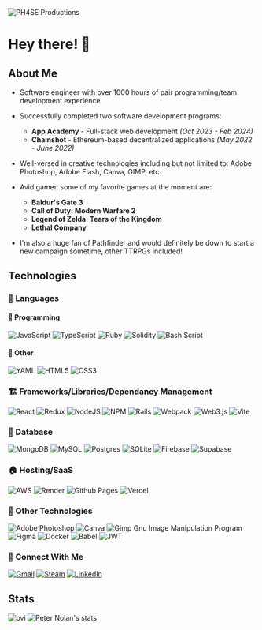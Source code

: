 
<picture>
 <source media="(prefers-color-scheme: dark)" srcset="https://github.com/PlasmaNuke/PlasmaNuke/assets/5847452/601d3485-53a3-483e-b37d-36181fa64e06">
 <source media="(prefers-color-scheme: light)" srcset="https://github.com/PlasmaNuke/PlasmaNuke/assets/5847452/9d1b4bc5-dabb-43a7-9b4f-17af9d52367e">
 <img alt="PH4SE Productions" src="https://github.com/PlasmaNuke/PlasmaNuke/assets/5847452/601d3485-53a3-483e-b37d-36181fa64e06">
</picture>


# Hey there! :wave:
## About Me
- Software engineer with over 1000 hours of pair programming/team development experience

- Successfully completed two software development programs:
  - **App Academy** -  Full-stack web development *(Oct 2023 - Feb 2024)* 
  - **Chainshot** -  Ethereum-based decentralized applications *(May 2022 - June 2022)*

 - Well-versed in creative technologies including but not limited to: Adobe Photoshop, Adobe Flash, Canva, GIMP, etc.

 - Avid gamer, some of my favorite games at the moment are:
   - **Baldur's Gate 3**
   - **Call of Duty: Modern Warfare 2**
   - **Legend of Zelda: Tears of the Kingdom**
   - **Lethal Company**
  
- I'm also a huge fan of Pathfinder and would definitely be down to start a new campaign sometime, other TTRPGs included!

## Technologies

### 🔣 Languages
#### 🧮 Programming
![JavaScript](https://img.shields.io/badge/javascript-%23323330.svg?style=for-the-badge&logo=javascript&logoColor=%23F7DF1E) 
![TypeScript](https://img.shields.io/badge/typescript-%23007ACC.svg?style=for-the-badge&logo=typescript&logoColor=white)
![Ruby](https://img.shields.io/badge/ruby-%23CC342D.svg?style=for-the-badge&logo=ruby&logoColor=white)
![Solidity](https://img.shields.io/badge/Solidity-%23363636.svg?style=for-the-badge&logo=solidity&logoColor=white)
![Bash Script](https://img.shields.io/badge/bash_script-%23121011.svg?style=for-the-badge&logo=gnu-bash&logoColor=white)
<!--- ![Python](https://img.shields.io/badge/python-3670A0?style=for-the-badge&logo=python&logoColor=ffdd54)
![Java](https://img.shields.io/badge/java-%23ED8B00.svg?style=for-the-badge&logo=openjdk&logoColor=white) --->
#### 📝 Other
![YAML](https://img.shields.io/badge/yaml-%23ffffff.svg?style=for-the-badge&logo=yaml&logoColor=151515)
![HTML5](https://img.shields.io/badge/html5-%23E34F26.svg?style=for-the-badge&logo=html5&logoColor=white) 
![CSS3](https://img.shields.io/badge/css3-%231572B6.svg?style=for-the-badge&logo=css3&logoColor=white)

### 🏗️ Frameworks/Libraries/Dependancy Management
![React](https://img.shields.io/badge/react-%2320232a.svg?style=for-the-badge&logo=react&logoColor=%2361DAFB)
![Redux](https://img.shields.io/badge/redux-%23593d88.svg?style=for-the-badge&logo=redux&logoColor=white)
![NodeJS](https://img.shields.io/badge/node.js-6DA55F?style=for-the-badge&logo=node.js&logoColor=white)
![NPM](https://img.shields.io/badge/NPM-%23CB3837.svg?style=for-the-badge&logo=npm&logoColor=white)
![Rails](https://img.shields.io/badge/rails-%23CC0000.svg?style=for-the-badge&logo=ruby-on-rails&logoColor=white)
![Webpack](https://img.shields.io/badge/webpack-%238DD6F9.svg?style=for-the-badge&logo=webpack&logoColor=black)
![Web3.js](https://img.shields.io/badge/web3.js-F16822?style=for-the-badge&logo=web3.js&logoColor=white)
![Vite](https://img.shields.io/badge/vite-%23646CFF.svg?style=for-the-badge&logo=vite&logoColor=white)

### 💾 Database
![MongoDB](https://img.shields.io/badge/MongoDB-%234ea94b.svg?style=for-the-badge&logo=mongodb&logoColor=white)
![MySQL](https://img.shields.io/badge/mysql-4479A1.svg?style=for-the-badge&logo=mysql&logoColor=white)
![Postgres](https://img.shields.io/badge/postgres-%23316192.svg?style=for-the-badge&logo=postgresql&logoColor=white)
![SQLite](https://img.shields.io/badge/sqlite-%2307405e.svg?style=for-the-badge&logo=sqlite&logoColor=white)
![Firebase](https://img.shields.io/badge/firebase-a08021?style=for-the-badge&logo=firebase&logoColor=ffcd34)
![Supabase](https://img.shields.io/badge/Supabase-3ECF8E?style=for-the-badge&logo=supabase&logoColor=white)

### 🏠 Hosting/SaaS
![AWS](https://img.shields.io/badge/AWS-%23FF9900.svg?style=for-the-badge&logo=amazon-aws&logoColor=white)
![Render](https://img.shields.io/badge/Render-%46E3B7.svg?style=for-the-badge&logo=render&logoColor=white)
![Github Pages](https://img.shields.io/badge/github%20pages-121013?style=for-the-badge&logo=github&logoColor=white)
![Vercel](https://img.shields.io/badge/vercel-%23000000.svg?style=for-the-badge&logo=vercel&logoColor=white)

### 📎 Other Technologies
![Adobe Photoshop](https://img.shields.io/badge/adobe%20photoshop-%2331A8FF.svg?style=for-the-badge&logo=adobe%20photoshop&logoColor=white)
![Canva](https://img.shields.io/badge/Canva-%2300C4CC.svg?style=for-the-badge&logo=Canva&logoColor=white)
![Gimp Gnu Image Manipulation Program](https://img.shields.io/badge/Gimp-657D8B?style=for-the-badge&logo=gimp&logoColor=FFFFFF)
![Figma](https://img.shields.io/badge/figma-%23F24E1E.svg?style=for-the-badge&logo=figma&logoColor=white)
![Docker](https://img.shields.io/badge/docker-%230db7ed.svg?style=for-the-badge&logo=docker&logoColor=white)
![Babel](https://img.shields.io/badge/Babel-F9DC3e?style=for-the-badge&logo=babel&logoColor=black)
![JWT](https://img.shields.io/badge/JWT-black?style=for-the-badge&logo=JSON%20web%20tokens)

### 🤝 Connect With Me
[![Gmail](https://img.shields.io/badge/Gmail-D14836?style=for-the-badge&logo=gmail&logoColor=white)](mailto:peter.l.nolan@gmail.com)
[![Steam](https://img.shields.io/badge/steam-%23000000.svg?style=for-the-badge&logo=steam&logoColor=white)](https://steamcommunity.com/id/plasmanuke/)
[![LinkedIn](https://img.shields.io/badge/linkedin-%230077B5.svg?style=for-the-badge&logo=linkedin&logoColor=white)](https://www.linkedin.com/in/peter-nolan-45828b2ab/)

## Stats

<img src="https://github-readme-stats.vercel.app/api/top-langs?username=ptrnln&show_icons=true&locale=en&layout=compact&theme=chartreuse-dark" alt="ovi" />
<img src="https://github-readme-stats.vercel.app/api?username=ptrnln&show_icons=true&theme=transparent" alt="Peter Nolan's stats" />
